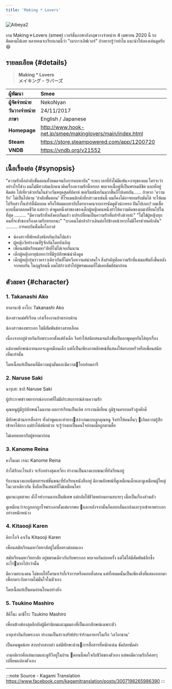 ```yaml
---
title: 'Making * Lovers'
---
```


![Aibeya2](/img/visualnovel/preview/aibeya2.jpeg)

เกม Making＊Lovers (smee) เวอร์ชั่นภาษาอังกฤษวางจำหน่าย 4 เมษายน 2020 นี้ รอติดตามได้เลย
หลายคนจะเรียกเกมนี้ว่า "เมากาวเลิฟเวอร์" ถ้าอยากรู้ว่าทำไม แนะนำให้ลองเล่นดูครับ 😆

## รายละเอียด {#details}

> **Making * Lovers**  
> **メイキング・ラバーズ**

| ผู้พัฒนา | Smee |
| :---- | :---- |
| **ผู้จัดจำหน่าย** | NekoNyan |
| **วันวางจำหน่าย** | 24/11/2017 |
| **ภาษา** | English / Japanese |
| **Homepage** | http://www.hook-net.jp/smee/makinglovers/main/index.html |
| **Steam** | https://store.steampowered.com/app/1200720 |
| **VNDB** | https://vndb.org/v21552 |

## เนื้อเรื่องย่อ {#synopsis}

"ความรักคือลำดับขั้นตอนทั้งหมดจนถึงการคบหากัน"
ระยะเวลาที่ยังไม่มีแฟน=อายุของผม ใครจะว่าอย่างไรก็ช่าง ผมไม่มีทางล้มเลิกแนวคิดเรื่องความรักนี้หรอก
พบเจอเนื้อคู่ที่เป็นพรหมลิขิต แลกที่อยู่ติดต่อ ไปเที่ยวด้วยกันในช่วงวันหยุดสุดสัปดาห์ พอเริ่มสนิทกันมากขึ้นก็ไปเดทกัน......
ถ้าหาก 'ความรัก' ไม่เป็นไปตาม 'ลำดับขั้นตอน' ที่โรแมนติกดังที่กล่าวมาเช่นนี้ ผมก็คงไม่อาจยอมรับมันได้
จะให้ผมไปจีบสาวในปาร์ตี้นัดบอด หรือให้ผมคบหากับใครบางคนจากการนัดดูตัวน่ะเหรอ ฝันไปเถอะ!
ผมเชื่อแบบนี้มาตลอดชีวิต แต่ทว่า คำพูดหนึ่งคำของของเด็กผู้หญิงคนหนึ่งทำให้ความคิดของผมเปลี่ยนไปในที่สุด
.........
"มีความรักที่หลังคบกันแล้ว แปรเปลี่ยนเป็นความรักที่แท้จริงด้วยล่ะ"
"ไม่ใช่ผู้หญิงทุกคนที่จะช่ำชองเรื่องควมรักหรอกนะ"
"บางคนไม่กล้าก้าวเดินต่อไปข้างหน้าหากไม่มีใครช่วยผลักดัน"
.........
การคบกันนั้นคือโอกาส
- น้องสาวที่พักหลังสนิทกันเกินไปแล้ว
- ผู้หญิงวัยทำงานที่รู้จักกันโดยบังเอิญ
- เพื่อนสมัยเรียนมหา'ลัยที่ไม่ได้เจอกันนาน
- เด็กผู้หญิงอายุน้อยกว่าที่มีรูปลักษณ์น่าดึงดูด
- เด็กผู้หญิงรุ่นราวคราวเดียวกันที่ไม่หวือหวาแต่น่าสนใจ
สิ่งสำคัญคือความรักที่แน่นแฟ้นยิ่งขึ้นหลังจากคบกัน
ในฤดูร้อนนี้ ผมได้ก้าวเท้าไปสู่พรมแดนที่ไม่เคยสัมผัสมาก่อน

## ตัวละคร {#character}

### 1. Takanashi Ako

ทาคานาชิ อาโกะ
Takanashi Ako

น้องสาวแม่ศรีเรือน
เก่งเรื่องงานบ้านรอบด้าน

น้องสาวของพระเอก ไม่มีสัมพันธ์ทางสายเลือด

เนื่องจากอยู่ด้วยกันกับพระเอกตั้งแต่ยังเด็ก จึงทำให้สนิทสนมจนถึงขั้นเปิดอกพูดคุยกันได้ทุกเรื่อง

แม้ภาพลักษณ์ภายนอกจะดูเหมือนเด็ก แต่ก็เป็นเพียงภาพลักษณ์ที่แสดงให้ครอบครัวหรือเพื่อนสนิทเห็นเท่านั้น

โดยเนื้อแท้เป็นคนที่มีความมุ่งมั่นและมีความโอบอ้อมอารี

### 2. Naruse Saki

นารุเสะ ซากิ
Naruse Saki

ผู้ประกาศข่าวพยากรณ์อากาศที่ไม่มีประสบการณ์ด้านความรัก

คุณหนูผู้มีรูปลักษณ์โฉมงาม ผลการเรียนเป็นเลิศ
การงานดีเยี่ยม ภูมิฐานครอบครัวสูงศักดิ์

มีทักษะด้านการสื่อสาร ทั้งคำพูดและท่าทางสง่างามแบบลูกคุณหนู จึงทำให้คนอื่นๆ เกิดความรู้สึกเข้าหาได้ยาก แต่ถ้าได้สนิทด้วย
จะรู้ว่าเธอเป็นคนใจอ่อนเมื่อถูกตามตื้อ

ไม่เคยคบหากับผู้ชายมาก่อน

### 3. Kanome Reina

คาโนเมะ เรนะ
Kanome Reina

ถ้าได้รักอะไรแล้ว จะรักอย่างสุดเหวี่ยง
ทำงานเป็นนางแบบขณะที่ยังเรียนอยู่

รับงานนางแบบนิตยสารแฟชั่นขณะที่ยังเรียนหนังสืออยู่ มีภาพลักษณ์ที่ดูเหมือนเด็กและดูเหมือนผู้ใหญ่ในเวลาเดียวกัน ซึ่งถือเป็นเสน่ห์ที่ไม่เหมือนใคร

มุมานะอุตสาหะ ตั้งใจทำงานมากเป็นพิเศษ แต่กลับใช้ชีวิตหย่อนยานสบายๆ เมื่อเป็นเรื่องส่วนตัว

ดูเหมือนว่าจะถูกอกถูกใจพระเอกตั้งแต่แรกพบ และหลังจากนั้นก็คอยกลั่นแกล้งและรุกเข้าหาพระเอกอย่างหนักหน่วง

### 4. Kitaooji Karen

คิทาโอจิ คาเร็น
Kitaooji Karen

เพื่อนสมัยเรียนมหาวิทยาลัยผู้ไม่ซื่อตรงต่อตนเอง

สมัยเรียนมหาวิทยาลัย อยู่ชมรมเดียวกับกับพระเอก พบเจอกันบ่อยครั้ง แต่ไม่ได้มีสัมพันธ์ลึกซึ้งอะไรมากไปกว่านั้น

มีความทะนงตน ไม่ชอบให้ใครมาเจ้ากี้เจ้าการหรือคอยสั่งสอน แต่ทั้งหมดนั้นเป็นเพียงสิ่งที่แสดงออกมาเพื่อกดระงับความไม่มั่นใจในตัวเอง

โดยเนื้อแท้เป็นคนอ่อนโยนอย่างยิ่ง

### 5. Tsukino Mashiro

สึคิโนะ มาชิโระ
Tsukino Mashiro

เพื่อนข้างห้องสุดลึกลับผู้มีค่านิยมและมุมมองที่เป็นเอกลักษณ์เฉพาะตัว

อายุเท่ากันกับพระเอก ทำงานเป็นสาวเสริฟประจำร้านอาหารในเรือ ‘เลวีอาธาน’

เป็นคนพูดน้อย สงบปากสงบคำ แต่มีทักษะด้านการสื่อสารที่หนักแน่น ชัดถ้อยชัดคำ

งานอดิเรกคือเล่นเกมและดูทีวีอยู่ในบ้าน ตอนนี้พอใจกับชีวิตของตัวเอง แต่พอมีความรักก็ค่อยๆ เปลี่ยนแปลงตัวเอง

---
:::note Source - Kagami Translation
https://www.facebook.com/kagamitranslation/posts/3007198265986390
:::